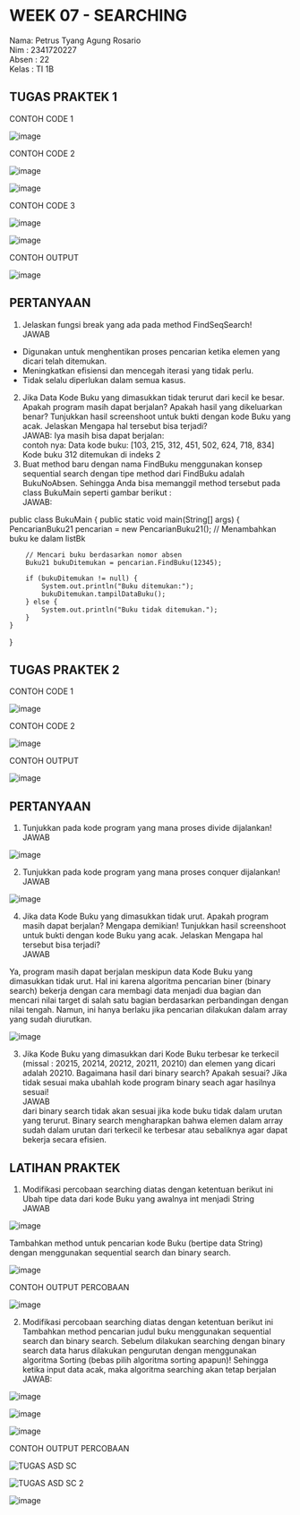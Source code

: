# WEEK 07 - SEARCHING
Nama: Petrus Tyang Agung Rosario<br>
Nim : 2341720227 <br>
Absen : 22<br>
Kelas : TI 1B


## TUGAS PRAKTEK 1
CONTOH CODE 1<br>

![image](https://github.com/petrusthelastking/Algoritma-dan-Struktur-data/assets/143620112/7159225c-8dac-4842-84e3-b15fec82725d)

CONTOH CODE 2<br>

![image](https://github.com/petrusthelastking/Algoritma-dan-Struktur-data/assets/143620112/a025c85f-13cb-44c1-9bac-ac442dfeec43)


![image](https://github.com/petrusthelastking/Algoritma-dan-Struktur-data/assets/143620112/06086737-0549-408a-9b4a-158b2d46650b)


CONTOH CODE 3<br>

![image](https://github.com/petrusthelastking/Algoritma-dan-Struktur-data/assets/143620112/523f74e7-b248-4a7a-a84a-6ae8ce472d32)


![image](https://github.com/petrusthelastking/Algoritma-dan-Struktur-data/assets/143620112/64a497b1-13ce-4deb-a5be-8539dd523ad7)


CONTOH OUTPUT<br>

![image](https://github.com/petrusthelastking/Algoritma-dan-Struktur-data/assets/143620112/a6f5555a-5df8-45be-8626-311e43e77026)



## PERTANYAAN

1. Jelaskan fungsi break yang ada pada method FindSeqSearch!<br>
JAWAB<br>
- Digunakan untuk menghentikan proses pencarian ketika elemen yang dicari telah ditemukan.
- Meningkatkan efisiensi dan mencegah iterasi yang tidak perlu.
- Tidak selalu diperlukan dalam semua kasus.
2. Jika Data Kode Buku yang dimasukkan tidak terurut dari kecil ke besar. Apakah program masih
dapat berjalan? Apakah hasil yang dikeluarkan benar? Tunjukkan hasil screenshoot untuk bukti
dengan kode Buku yang acak. Jelaskan Mengapa hal tersebut bisa terjadi?<br>
JAWAB: Iya masih bisa dapat berjalan:<br>
contoh nya:
Data kode buku: [103, 215, 312, 451, 502, 624, 718, 834]
Kode buku 312 ditemukan di indeks 2
3. Buat method baru dengan nama FindBuku menggunakan konsep sequential search dengan tipe
method dari FindBuku adalah BukuNoAbsen. Sehingga Anda bisa memanggil method
tersebut pada class BukuMain seperti gambar berikut :<br>
JAWAB:<br>

public class BukuMain {
    public static void main(String[] args) {
        PencarianBuku21 pencarian = new PencarianBuku21();
        // Menambahkan buku ke dalam listBk

        // Mencari buku berdasarkan nomor absen
        Buku21 bukuDitemukan = pencarian.FindBuku(12345);

        if (bukuDitemukan != null) {
            System.out.println("Buku ditemukan:");
            bukuDitemukan.tampilDataBuku();
        } else {
            System.out.println("Buku tidak ditemukan.");
        }
    }
}


## TUGAS PRAKTEK 2

CONTOH CODE 1<br>

![image](https://github.com/petrusthelastking/Algoritma-dan-Struktur-data/assets/143620112/2ebff287-3844-4218-933b-11d7eddf521a)


CONTOH CODE 2<br>


![image](https://github.com/petrusthelastking/Algoritma-dan-Struktur-data/assets/143620112/1a01313f-077a-4f39-85a7-d5855443e791)


CONTOH OUTPUT<br>

![image](https://github.com/petrusthelastking/Algoritma-dan-Struktur-data/assets/143620112/c35a2a0b-5d8d-4887-b3ec-bf9711aefcb3)



## PERTANYAAN


1. Tunjukkan pada kode program yang mana proses divide dijalankan!<br>
JAWAB<br>

![image](https://github.com/petrusthelastking/Algoritma-dan-Struktur-data/assets/143620112/80745c3d-92d5-414c-bdba-8aac6f82b8de)

2. Tunjukkan pada kode program yang mana proses conquer dijalankan!<br>
JAWAB<br>

![image](https://github.com/petrusthelastking/Algoritma-dan-Struktur-data/assets/143620112/bc4cb7a7-3530-4e16-a2f1-09dac97d2e57)


4. Jika data Kode Buku yang dimasukkan tidak urut. Apakah program masih dapat berjalan? Mengapa
demikian! Tunjukkan hasil screenshoot untuk bukti dengan kode Buku yang acak. Jelaskan
Mengapa hal tersebut bisa terjadi?<br>
JAWAB<br>

Ya, program masih dapat berjalan meskipun data Kode Buku yang dimasukkan tidak urut. Hal ini karena algoritma pencarian biner (binary search) bekerja dengan cara membagi data menjadi dua bagian dan mencari nilai target di salah satu bagian berdasarkan perbandingan dengan nilai tengah. Namun, ini hanya berlaku jika pencarian dilakukan dalam array yang sudah diurutkan.<br>


![image](https://github.com/petrusthelastking/Algoritma-dan-Struktur-data/assets/143620112/013fdd8b-f6b8-4986-b57b-43beac18b240)


3. Jika Kode Buku yang dimasukkan dari Kode Buku terbesar ke terkecil (missal : 20215, 20214,
20212, 20211, 20210) dan elemen yang dicari adalah 20210. Bagaimana hasil dari binary search?
Apakah sesuai? Jika tidak sesuai maka ubahlah kode program binary seach agar hasilnya sesuai!<br>
JAWAB<br>
dari binary search tidak akan sesuai jika kode buku tidak dalam urutan yang terurut. Binary search mengharapkan bahwa elemen dalam array sudah dalam urutan dari terkecil ke terbesar atau sebaliknya agar dapat bekerja secara efisien.




## LATIHAN PRAKTEK


1. Modifikasi percobaan searching diatas dengan ketentuan berikut ini
Ubah tipe data dari kode Buku yang awalnya int menjadi String<br>
JAWAB<br>


![image](https://github.com/petrusthelastking/Algoritma-dan-Struktur-data/assets/143620112/040a648e-5042-4599-86b9-159445e507ba)



Tambahkan method untuk pencarian kode Buku (bertipe data String) dengan menggunakan sequential search dan binary search.<br>



![image](https://github.com/petrusthelastking/Algoritma-dan-Struktur-data/assets/143620112/1d9b5bbd-5eb8-4559-97ea-40e5daec70a1)



CONTOH OUTPUT PERCOBAAN<br>



![image](https://github.com/petrusthelastking/Algoritma-dan-Struktur-data/assets/143620112/eefcb147-15c4-479c-b7fe-cec361c9cef2)




2. Modifikasi percobaan searching diatas dengan ketentuan berikut ini<br>
Tambahkan method pencarian judul buku menggunakan sequential search dan binary search. Sebelum dilakukan searching dengan binary search data harus dilakukan pengurutan dengan menggunakan algoritma Sorting (bebas pilih algoritma sorting apapun)! Sehingga ketika input data acak, maka algoritma searching akan tetap berjalan<br>
JAWAB:<br>

![image](https://github.com/petrusthelastking/Algoritma-dan-Struktur-data/assets/143620112/e4018991-ae07-4f52-9b52-e30a9ce6b928)



![image](https://github.com/petrusthelastking/Algoritma-dan-Struktur-data/assets/143620112/0bc5bf90-522b-45b2-be6f-48d0afc55b09)



![image](https://github.com/petrusthelastking/Algoritma-dan-Struktur-data/assets/143620112/26f17807-18ba-4c13-b918-872bbbbed9ea)



CONTOH OUTPUT PERCOBAAN<br>


![TUGAS ASD SC](https://github.com/petrusthelastking/Algoritma-dan-Struktur-data/assets/143620112/00407e4b-3477-418b-9462-cf3b625f63c0)



![TUGAS ASD SC 2](https://github.com/petrusthelastking/Algoritma-dan-Struktur-data/assets/143620112/cf172a00-638f-4fb4-aff5-bc06f7b083ed)



![image](https://github.com/petrusthelastking/Algoritma-dan-Struktur-data/assets/143620112/a2cd48a1-6f3b-45d3-9251-0c65415d2e37)





